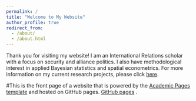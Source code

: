 ```yaml
---
permalink: /
title: "Welcome to My Website"
author_profile: true
redirect_from: 
  - /about/
  - /about.html
---
```


Thank you for visiting my website!
I am an International Relations scholar with a focus on security and alliance politics.
I also have methodological interest in applied Bayesian statistics and spatial econometrics.
For more information on my current research projects, please click [here](https://yanghankyeul.github.io/research/).

#This is the front page of a website that is powered by the [Academic Pages template](https://github.com/academicpages/academicpages.github.io) and hosted on GitHub pages. [GitHub pages](https://pages.github.com) .




